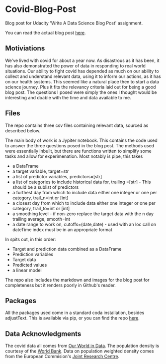 # Covid-Blog-Post
Blog post for Udacity 'Write A Data Science Blog Post' assignment.

You can read the actual blog post [here](https://stigant.github.io/Blog/2021/02/14/Covid.html).

<h2> Motiviations </h2>

We've lived with covid for about a year now. As disastrous as it has been, it has also demonstrated the power of data in responding to real world situations. Our ability to fight covid has depended as much on our ability to collect and understand relevant data, using it to inform our actions, as it has on our health systems. This seemed like a natural place then to start a data science journey. Plus it fits the relevancy criteria laid out for being a good blog post. The questions I posed were simply the ones I thought would be interesting and doable with the time and data available to me.

<h2> Files </h2>

The repo contains three csv files containing relevant data, sourced as described below.

The main body of work is a Jypiter notebook. This contains the code used to answer the three questions posed in the blog post. The methods used were essentially inbuilt, but there are functions written to simplify some tasks and allow for experimenation. Most notably is pipe, this takes

* a DataFrame
* a target variable, target=str
* a list of predictor variables, predictors=[str]
* a list of categories to include historical data for, trailing =[str] - This should be a sublist of predictors
* a furthest day from which to include data either one integer or one per category, trail_n=int or [int]
* a closest day from which to include data either one integer or one per category, trail_to=int or [int]
* a smoothing level - if non-zero replace the target data with the n day trailing average, smooth=int
* a date range to work on, cutoffs=(date,date) - used with an loc call on dateTime index must be in an appropriate format

In spits out, in this order:
* Target and prediction data combined as a DataFrame
* Prediction variables
* Target data
* Predicted values
* a linear model

The repo also includes the markdown and images for the blog post for completeness but it renders poorly in Github's reader.

<h2> Packages </h2>

All the packages used come in a standard coda installation, besides adjustText. This is available via pip, or you can find the repo 
[here](https://github.com/Phyla/adjustText/).


<h2> Data Acknowledgments </h2>

The covid data all comes from [Our World in Data](https://ourworldindata.org/coronavirus).
The population density is courtesy of the [World Bank](https://data.worldbank.org/indicator/EN.POP.DNST).
Data on population weighted density comes from the European Commision's [Joint Research Centre](https://data.jrc.ec.europa.eu/dataset/jrc-luisa-udp-pwd-ref2016).





